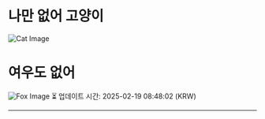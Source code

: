 
# 나만 없어 고양이

![Cat Image](https://cdn2.thecatapi.com/images/e4n.jpg)

# 여우도 없어
![Fox Image](https://randomfox.ca/images/80.jpg)
⏳ 업데이트 시간: 2025-02-19 08:48:02 (KRW)

---
